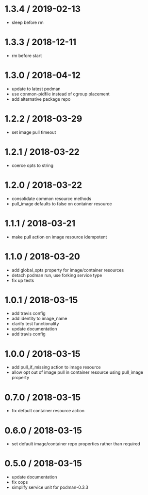 # 1.3.4 / 2019-02-13

* sleep before rm

# 1.3.3 / 2018-12-11

* rm before start

# 1.3.0 / 2018-04-12

* update to latest podman
* use conmon-pidfile instead of cgroup placement
* add alternative package repo

# 1.2.2 / 2018-03-29

* set image pull timeout

# 1.2.1 / 2018-03-22

* coerce opts to string

# 1.2.0 / 2018-03-22

* consolidate common resource methods
* pull_image defaults to false on container resource

# 1.1.1 / 2018-03-21

* make pull action on image resource idempotent

# 1.1.0 / 2018-03-20

* add global_opts property for image/container resources
* detach podman run, use forking service type
* fix up tests

# 1.0.1 / 2018-03-15

* add travis config
* add identity to image_name
* clarify test functionality
* update documentation
* add travis config

# 1.0.0 / 2018-03-15

* add pull_if_missing action to image resource
* allow opt out of image pull in container resource using pull_image property

# 0.7.0 / 2018-03-15

* fix default container resource action

# 0.6.0 / 2018-03-15

* set default image/container repo properties rather than required

# 0.5.0 / 2018-03-15

* update documentation
* fix cops
* simplify service unit for podman-0.3.3
